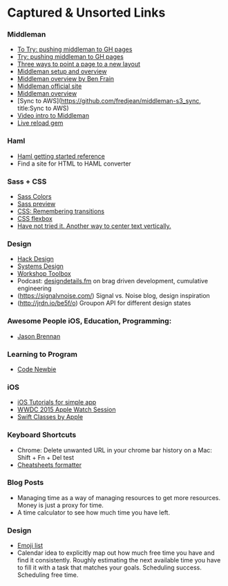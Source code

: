 # Captured & Unsorted Links

### Middleman
- [To Try: pushing middleman to GH pages](http://sourcey.com/middleman-automated-github-pages-deployments-with-rake/)
- [Try: pushing middleman to GH pages](https://github.com/neo/middleman-gh-pages)
- [Three ways to point a page to a new layout](https://middlemanapp.com/basics/layouts/)
- [Middleman setup and overview](http://willschenk.com/building-sites-with-middleman)
- [Middleman overview by Ben Frain](http://benfrain.com/understanding-middleman-the-static-site-generator-for-faster-prototyping)
- [Middleman official site](https://middlemanapp.com)
- [Middleman overview](http://12devs.co.uk/articles/204)	
- [Sync to AWS](https://github.com/fredjean/middleman-s3_sync, title:Sync to AWS)
- [Video intro to Middleman](https://www.youtube.com/watch?v=5aTOxzJLzB4) 
- [Live reload gem](https://github.com/middleman/middleman-livereload)

### Haml
- [Haml getting started reference](http://haml.info/tutorial.html)
- Find a site for HTML to HAML converter

### Sass + CSS
- [Sass Colors](https://robots.thoughtbot.com/controlling-color-with-sass-color-functions)
- [Sass preview](http://sassme.arc90.com) 
- [CSS: Remembering transitions](https://css-tricks.com/almanac/properties/t/transition)
- [CSS flexbox](https://css-tricks.com/snippets/css/a-guide-to-flexbox/)
- [Have not tried it. Another way to center text vertically.](http://zerosixthree.se/vertical-align-anything-with-just-3-lines-of-css/) 

### Design 
- [Hack Design](https://hackdesign.org/lessons/30) 
- [Systems Design](https://hackdesign.org/lessons/31)
- [Workshop Toolbox](http://toolbox.hyperisland.com)
- Podcast: [designdetails.fm](http://designdetails.fm) on brag driven development, cumulative engineering
- (https://signalvnoise.com/) Signal vs. Noise blog, design inspiration
- (http://jrdn.io/be5f/o) Groupon API for different design states

### Awesome People iOS, Education, Programming: 
- [Jason Brennan](https://github.com/jbrennan)

### Learning to Program
- [Code Newbie](http://www.codenewbie.org)

### iOS
- [iOS Tutorials for simple app](http://www.developerinspirus.com/ioscourses) 
- [WWDC 2015 Apple Watch Session](https://developer.apple.com/videos/wwdc/2015/?id=805)
- [Swift Classes by Apple](https://github.com/swifteducation) 


### Keyboard Shortcuts
- Chrome: Delete unwanted URL in your chrome bar history on a Mac: Shift + Fn + Del test
- [Cheatsheets formatter](https://github.com/ttscoff/cheaters/blob/master/cheaters/cheatsheets/JavaScript.md)


### Blog Posts
- Managing time as a way of managing resources to get more resources. Money is just a proxy for time. 
- A time calculator to see how much time you have left. 


### Design
- [Emoji list](http://www.unicode.org/emoji/charts/full-emoji-list.html)
- Calendar idea to explicitly map out how much free time you have and find it consistently. Roughly estimating the next available time you have to fill it with a task that matches your goals. Scheduling success. Scheduling free time.



